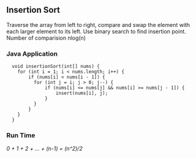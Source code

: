 ## Insertion Sort ##

Traverse the array from left to right, compare and swap the element with each larger element to its left. 
Use binary search to find insertion point. 
Number of comparision nlog(n)

### Java Application ###
```
  void insertionSort(int[] nums) {
    for (int i = 1; i < nums.length; i++) {
        if (nums[i] < nums[i - 1]) {
          for (int j = i; j > 0; j--) {
              if (nums[i] <= nums[j] && nums[i] >= nums[j - 1]) {
                  insert(nums[i], j);
              }
          }
        }
    }
  }
```

### Run Time ##
*0 + 1 + 2 + ... + (n-1) = (n^2)/2*
